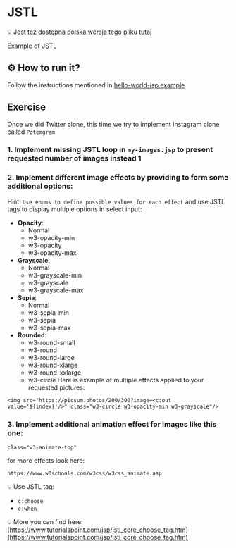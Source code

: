 # JSTL

[:bulb: Jest też dostępna polska wersja tego pliku tutaj](README.pl.md)

Example of JSTL

## :gear: How to run it?
Follow the instructions mentioned in [hello-world-jsp example](../00_hello-world-jsp/README.md)

## Exercise

Once we did Twitter clone, this time we try to implement Instagram clone called `Potemgram`

### 1. Implement missing JSTL loop in `my-images.jsp` to present requested number of images instead 1
### 2. Implement different image effects by providing to form some additional options:
Hint! `Use enums to define possible values for each effect` and use JSTL tags to display multiple options in select input:
- **Opacity**:
  - Normal
  - w3-opacity-min
  - w3-opacity
  - w3-opacity-max 
- **Grayscale**:
  - Normal
  - w3-grayscale-min
  - w3-grayscale
  - w3-grayscale-max 
- **Sepia**:
  - Normal
  - w3-sepia-min
  - w3-sepia
  - w3-sepia-max
- **Rounded**:
  - w3-round-small
  - w3-round
  - w3-round-large
  - w3-round-xlarge
  - w3-round-xxlarge
  - w3-circle
Here is example of multiple effects applied to your requested pictures:
```
<img src="https://picsum.photos/200/300?image=<c:out value='${index}'/>" class="w3-circle w3-opacity-min w3-grayscale"/>
```
### 3. Implement additional animation effect for images like this one: 
```
class="w3-animate-top"
```
for more effects look here:
```
https://www.w3schools.com/w3css/w3css_animate.asp
```
:bulb: Use JSTL tag:
* `c:choose`
* `c:when`

:bulb: More you can find here:
[https://www.tutorialspoint.com/jsp/jstl_core_choose_tag.htm](https://www.tutorialspoint.com/jsp/jstl_core_choose_tag.htm)
